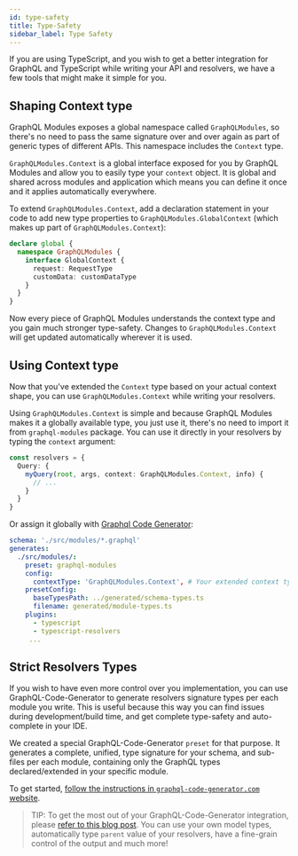 ```yaml
---
id: type-safety
title: Type-Safety
sidebar_label: Type Safety
---
```


If you are using TypeScript, and you wish to get a better integration for GraphQL and TypeScript while writing your API and resolvers, we have a few tools that might make it simple for you.

## Shaping Context type

GraphQL Modules exposes a global namespace called `GraphQLModules`, so there's no need to pass the same signature over and over again as part of generic types of different APIs. This namespace includes the `Context` type.

`GraphQLModules.Context` is a global interface exposed for you by GraphQL Modules and allow you to easily type your `context` object. It is global and shared across modules and application which means you can define it once and it applies automatically everywhere.

To extend `GraphQLModules.Context`, add a declaration statement in your code to add new type properties to `GraphQLModules.GlobalContext` (which makes up part of `GraphQLModules.Context`):

```ts
declare global {
  namespace GraphQLModules {
    interface GlobalContext {
      request: RequestType
      customData: customDataType
    }
  }
}
```

Now every piece of GraphQL Modules understands the context type and you gain much stronger type-safety. Changes to `GraphQLModules.Context` will get updated automatically wherever it is used.

## Using Context type

Now that you've extended the `Context` type based on your actual context shape, you can use `GraphQLModules.Context` while writing your resolvers.

Using `GraphQLModules.Context` is simple and because GraphQL Modules makes it a globally available type, you just use it, there's no need to import it from `graphql-modules` package. You can use it directly in your resolvers by typing the `context` argument:

```ts
const resolvers = {
  Query: {
    myQuery(root, args, context: GraphQLModules.Context, info) {
      // ...
    }
  }
}
```

Or assign it globally with [Graphql Code Generator](https://www.graphql-code-generator.com/docs/presets/graphql-modules):

```yaml
schema: './src/modules/*.graphql'
generates:
  ./src/modules/:
    preset: graphql-modules
    config:
      contextType: 'GraphQLModules.Context', # Your extended context type!
    presetConfig:
      baseTypesPath: ../generated/schema-types.ts
      filename: generated/module-types.ts
    plugins:
      - typescript
      - typescript-resolvers
     ...
```

## Strict Resolvers Types

If you wish to have even more control over you implementation, you can use GraphQL-Code-Generator to generate resolvers signature types per each module you write. This is useful because this way you can find issues during development/build time, and get complete type-safety and auto-complete in your IDE.

We created a special GraphQL-Code-Generator `preset` for that purpose. It generates a complete, unified, type signature for your schema, and sub-files per each module, containing only the GraphQL types declared/extended in your specific module.

To get started, [follow the instructions in `graphql-code-generator.com` website](https://graphql-code-generator.com/docs/presets/graphql-modules).

> TIP: To get the most out of your GraphQL-Code-Generator integration, please [refer to this blog post](https://the-guild.dev/blog/better-type-safety-for-resolvers-with-graphql-codegen). You can use your own model types, automatically type `parent` value of your resolvers, have a fine-grain control of the output and much more!

